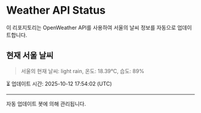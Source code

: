 
# Weather API Status

이 리포지토리는 OpenWeather API를 사용하여 서울의 날씨 정보를 자동으로 업데이트합니다.

## 현재 서울 날씨
> 서울의 현재 날씨: light rain, 온도: 18.39°C, 습도: 89%

⏳ 업데이트 시간: 2025-10-12 17:54:02 (UTC)

---
자동 업데이트 봇에 의해 관리됩니다.
